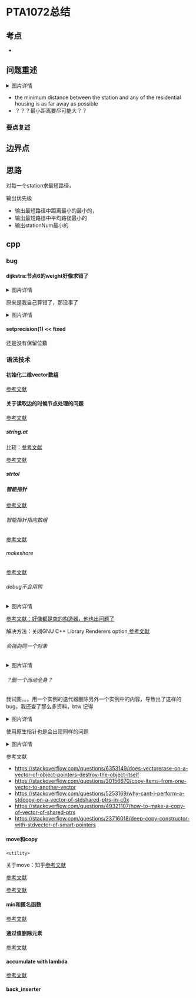 # PTA1072总结
## 考点
+ 


## 问题重述
<details><summary>图片详情</summary><img src="https://raw.githubusercontent.com/ednow/cloudimg/main/githubio/20210819132653.png" alt="找不到图片(Image not found)" onerror="this.onerror=null;this.src='https://gitee.com/ednow/cloudimg/raw/main/githubio/20210819132653.png';" /></details>

+ the minimum distance between the station and any of the residential housing is as far away as possible
+ ？？？最小距离要尽可能大？？

### 要点复述

## 边界点

## 思路

对每一个station求最短路径，

输出优先级

+ 输出最短路径中距离最小的最小的，
+ 输出最短路径中平均路径最小的
+ 输出stationNum最小的


## cpp

### bug

#### dijkstra:节点6的weight好像求错了
<details><summary>图片详情</summary><img src="https://raw.githubusercontent.com/ednow/cloudimg/main/githubio/20210821144335.png" alt="找不到图片(Image not found)" onerror="this.onerror=null;this.src='https://gitee.com/ednow/cloudimg/raw/main/githubio/20210821144335.png';" /></details>

原来是我自己算错了，那没事了

<details><summary>图片详情</summary><img src="https://raw.githubusercontent.com/ednow/cloudimg/main/githubio/20210821144830.jpg" alt="找不到图片(Image not found)" onerror="this.onerror=null;this.src='https://gitee.com/ednow/cloudimg/raw/main/githubio/20210821144830.png';" /></details>


#### setprecision(1) << fixed
还是没有保留位数

### 语法技术

#### 初始化二维vector数组
[参考文献](https://stackoverflow.com/questions/17663186/initializing-a-two-dimensional-stdvector)

#### 关于读取边的时候节点处理的问题
[参考文献](https://stackoverflow.com/questions/1878001/how-do-i-check-if-a-c-stdstring-starts-with-a-certain-string-and-convert-a)

##### string.at

比较：[参考文献](https://stackoverflow.com/questions/47706633/find-first-character-of-string-then-compare-it-with-a-symbol-c)

[参考文献](https://www.cplusplus.com/reference/string/string/at/)

##### strtol

##### 智能指针
[参考文献](https://www.cyhone.com/articles/right-way-to-use-cpp-smart-pointer/)

###### 智能指针指向数组
[参考文献](https://blog.csdn.net/weixin_43705457/article/details/97617676)

###### makeshare
[参考文献](https://www.jianshu.com/p/03eea8262c11)

###### debug不会用鸭
<details><summary>图片详情</summary><img src="https://raw.githubusercontent.com/ednow/cloudimg/main/githubio/20210821085235.png" alt="找不到图片(Image not found)" onerror="this.onerror=null;this.src='https://gitee.com/ednow/cloudimg/raw/main/githubio/20210821085235.png';" /></details>

[参考文献：好像都是空的构造器，他也出问题了](https://segmentfault.com/q/1010000040305430)

解决方法：关闭GNU C++ Library Renderers option,[参考文献](https://youtrack.jetbrains.com/issue/CPP-22342)

###### 会指向同一个对象
<details><summary>图片详情</summary><img src="https://raw.githubusercontent.com/ednow/cloudimg/main/githubio/20210821092616.png" alt="找不到图片(Image not found)" onerror="this.onerror=null;this.src='https://gitee.com/ednow/cloudimg/raw/main/githubio/20210821092616.png';" /></details>

###### ？删一个而动全身？
我试图。。。用一个实例的迭代器删除另外一个实例中的内容，导致出了这样的bug，我还查了那么多资料，btw 记得

<details><summary>图片详情</summary><img src="https://raw.githubusercontent.com/ednow/cloudimg/main/githubio/20210821100021.png" alt="找不到图片(Image not found)" onerror="this.onerror=null;this.src='https://gitee.com/ednow/cloudimg/raw/main/githubio/20210821100021.png';" /></details>

使用原生指针也是会出现同样的问题

<details><summary>图片详情</summary><img src="https://raw.githubusercontent.com/ednow/cloudimg/main/githubio/20210821141235.png" alt="找不到图片(Image not found)" onerror="this.onerror=null;this.src='https://gitee.com/ednow/cloudimg/raw/main/githubio/20210821141235.png';" /></details>

参考文献

+ https://stackoverflow.com/questions/6353149/does-vectorerase-on-a-vector-of-object-pointers-destroy-the-object-itself
+ https://stackoverflow.com/questions/30156670/copy-items-from-one-vector-to-another-vector
+ https://stackoverflow.com/questions/5253169/why-cant-i-perform-a-stdcopy-on-a-vector-of-stdshared-ptrs-in-c0x
+ https://stackoverflow.com/questions/49321107/how-to-make-a-copy-of-vector-of-shared-ptrs
+ https://stackoverflow.com/questions/23716018/deep-copy-constructor-with-stdvector-of-smart-pointers

#### move和copy

`<utility>`

关于move：知乎[参考文献](https://www.zhihu.com/question/64205844)

[参考文献](https://stackoverflow.com/questions/36827900/what-makes-moving-objects-faster-than-copying)

[参考文献](https://blog.csdn.net/weixin_29973493/article/details/112124672)

#### min和匿名函数
[参考文献](https://blog.csdn.net/Awesomewan/article/details/108654058)

#### 通过值删除元素
[参考文献](https://stackoverflow.com/questions/3385229/c-erase-vector-element-by-value-rather-than-by-position)

#### accumulate with lambda
[参考文献](https://stackoverflow.com/questions/29685003/how-can-i-use-stdaccumulate-and-a-lambda-to-calculate-a-mean)

#### back_inserter
